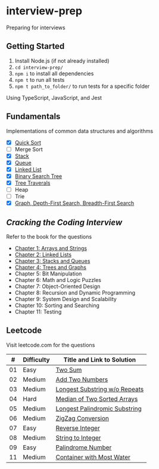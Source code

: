 # interview-prep

Preparing for interviews

## Getting Started

1.  Install Node.js (if not already installed)
2.  `cd interview-prep/`
3.  `npm i` to install all dependencies
4.  `npm t` to run all tests
5.  `npm t path_to_folder/` to run tests for a specific folder

Using TypeScript, JavaScript, and Jest

## Fundamentals

Implementations of common data structures and algorithms

- [x] [Quick Sort](./src/fundamentals/quicksort/)
- [ ] Merge Sort
- [x] [Stack](./src/fundamentals/stack/)
- [x] [Queue](./src/fundamentals/queue/)
- [x] [Linked List](./src/fundamentals/linked-list/)
- [x] [Binary Search Tree](./src/fundamentals/binary-search-tree/)
- [x] [Tree Traverals](./src/fundamentals/tree-traversals/)
- [ ] Heap
- [ ] Trie
- [x] [Graph, Depth-First Search, Breadth-First Search](./src/fundamentals/graph/)

## _Cracking the Coding Interview_

Refer to the book for the questions

- [Chapter 1: Arrays and Strings](./src/ctci/chapter01/)
- [Chapter 2: Linked Lists](./src/ctci/chapter02/)
- [Chapter 3: Stacks and Queues](./src/ctci/chapter03/)
- [Chapter 4: Trees and Graphs](./src/ctci/chapter04/)
- Chapter 5: Bit Manipulation
- Chapter 6: Math and Logic Puzzles
- Chapter 7: Object-Oriented Design
- Chapter 8: Recursion and Dynamic Programming
- Chapter 9: System Design and Scalability
- Chapter 10: Sorting and Searching
- Chapter 11: Testing

## Leetcode

Visit leetcode.com for the questions

| #   | Difficulty | Title and Link to Solution                           |
| --- | ---------- | ---------------------------------------------------- |
| 01  | Easy       | [Two Sum](./src/leetcode/001/)                       |
| 02  | Medium     | [Add Two Numbers](./src/leetcode/002/)               |
| 03  | Medium     | [Longest Substring w/o Repeats](./src/leetcode/003/) |
| 04  | Hard       | [Median of Two Sorted Arrays](./src/leetcode/004/)   |
| 05  | Medium     | [Longest Palindromic Substring](./src/leetcode/005/) |
| 06  | Medium     | [ZigZag Conversion](./src/leetcode/006/)             |
| 07  | Easy       | [Reverse Integer](./src/leetcode/007/)               |
| 08  | Medium     | [String to Integer](./src/leetcode/008/)             |
| 09  | Easy       | [Palindrome Number](./src/leetcode/009/)             |
| 11  | Medium     | [Container with Most Water](./src/leetcode/011/)     |
